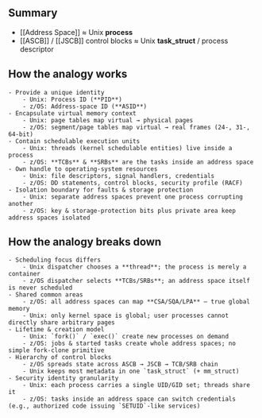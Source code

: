 ## Summary
- [[Address Space]] ≈ Unix **process**
- [[ASCB]] / [[JSCB]] control blocks ≈ Unix **task_struct** / process descriptor

## How the analogy works
	- Provide a unique identity
		- Unix: Process ID (**PID**)
		- z/OS: Address-space ID (**ASID**)
	- Encapsulate virtual memory context
		- Unix: page tables map virtual → physical pages
		- z/OS: segment/page tables map virtual → real frames (24-, 31-, 64-bit)
	- Contain schedulable execution units
		- Unix: threads (kernel schedulable entities) live inside a process
		- z/OS: **TCBs** & **SRBs** are the tasks inside an address space
	- Own handle to operating-system resources
		- Unix: file descriptors, signal handlers, credentials
		- z/OS: DD statements, control blocks, security profile (RACF)
	- Isolation boundary for faults & storage protection
		- Unix: separate address spaces prevent one process corrupting another
		- z/OS: key & storage-protection bits plus private area keep address spaces isolated

## How the analogy breaks down
	- Scheduling focus differs
		- Unix dispatcher chooses a **thread**; the process is merely a container
		- z/OS dispatcher selects **TCBs/SRBs**; an address space itself is never scheduled
	- Shared common areas
		- z/OS: all address spaces can map **CSA/SQA/LPA** – true global memory
		- Unix: only kernel space is global; user processes cannot directly share arbitrary pages
	- Lifetime & creation model
		- Unix: `fork()` / `exec()` create new processes on demand
		- z/OS: jobs & started tasks create whole address spaces; no simple fork-clone primitive
	- Hierarchy of control blocks
		- z/OS spreads state across ASCB → JSCB → TCB/SRB chain
		- Unix keeps most metadata in one `task_struct` (+ mm_struct)
	- Security identity granularity
		- Unix: each process carries a single UID/GID set; threads share it
		- z/OS: tasks inside an address space can switch credentials (e.g., authorized code issuing `SETUID`-like services)
